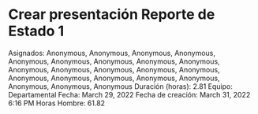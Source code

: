 # Crear presentación Reporte de Estado 1

Asignados: Anonymous, Anonymous, Anonymous, Anonymous, Anonymous, Anonymous, Anonymous, Anonymous, Anonymous, Anonymous, Anonymous, Anonymous, Anonymous, Anonymous, Anonymous, Anonymous, Anonymous, Anonymous, Anonymous, Anonymous, Anonymous, Anonymous
Duración (horas): 2.81
Equipo: Departamental
Fecha: March 29, 2022
Fecha de creación: March 31, 2022 6:16 PM
Horas Hombre: 61.82
